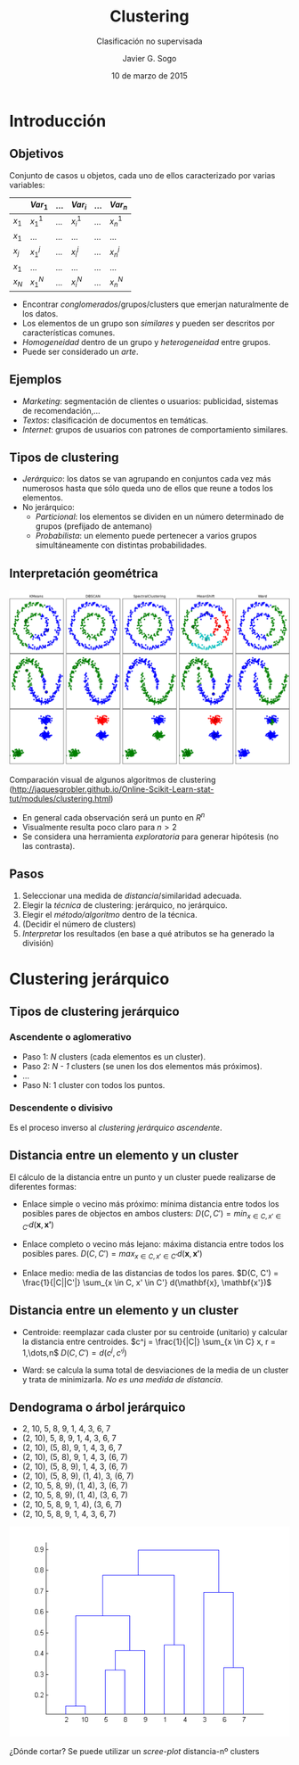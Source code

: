 ﻿---
title: Clustering
author: Javier G. Sogo
date: 10 de marzo de 2015 
subtitle: Clasificación no supervisada

---


# Introducción

## Objetivos
Conjunto de casos u objetos, cada uno de ellos caracterizado por varias variables:

|       | $Var_1$ | $\dots$ | $Var_i$ | $\dots$ | $Var_n$ |
|-------|---------|---------|---------|---------|---------|
| $x_1$ | $x_1^1$ | $\dots$ | $x_i^1$ | $\dots$ | $x_n^1$ |
| $x_1$ | $\dots$ | $\dots$ | $\dots$ | $\dots$ | $\dots$ |
| $x_j$ | $x_1^j$ | $\dots$ | $x_i^j$ | $\dots$ | $x_n^j$ |
| $x_1$ | $\dots$ | $\dots$ | $\dots$ | $\dots$ | $\dots$ |
| $x_N$ | $x_1^N$ | $\dots$ | $x_i^N$ | $\dots$ | $x_n^N$ |

 * Encontrar _conglomerados_/grupos/clusters que emerjan naturalmente de los datos.
 * Los elementos de un grupo son _similares_ y pueden ser descritos por características comunes.
 * _Homogeneidad_ dentro de un grupo y _heterogeneidad_ entre grupos.
 * Puede ser considerado un _arte_.


## Ejemplos
 * _Marketing_: segmentación de clientes o usuarios: publicidad, sistemas de recomendación,...
 * _Textos_: clasificación de documentos en temáticas.
 * _Internet_: grupos de usuarios con patrones de comportamiento similares.


## Tipos de clustering
 * _Jerárquico_: los datos se van agrupando en conjuntos cada vez más numerosos hasta que sólo queda
   uno de ellos que reune a todos los elementos.
 * No jerárquico:
   * _Particional_: los elementos se dividen en un número determinado de grupos (prefijado de antemano)
   * _Probabilista_: un elemento puede pertenecer a varios grupos simultáneamente con distintas probabilidades. 


## Interpretación geométrica

![Comp](img/plot_cluster_comparison_11.png)

Comparación visual de algunos algoritmos de clustering (http://jaquesgrobler.github.io/Online-Scikit-Learn-stat-tut/modules/clustering.html)

 * En general cada observación será un punto en $R^n$
 * Visualmente resulta poco claro para $n>2$
 * Se considera una herramienta _exploratoria_ para generar hipótesis (no las contrasta).


## Pasos

 1. Seleccionar una medida de _distancia_/similaridad adecuada.
 2. Elegir la _técnica_ de clustering: jerárquico, no jerárquico.
 3. Elegir el _método/algoritmo_ dentro de la técnica.
 4. (Decidir el número de clusters)
 5. _Interpretar_ los resultados (en base a qué atributos se ha generado la división)


# Clustering jerárquico

## Tipos de clustering jerárquico

### Ascendente o aglomerativo
 * Paso 1: _N_ clusters (cada elementos es un cluster).
 * Paso 2: _N - 1_ clusters (se unen los dos elementos más próximos).
 * $\dots$
 * Paso N: 1 cluster con todos los puntos.

### Descendente o divisivo
Es el proceso inverso al *clustering jerárquico ascendente*.


## Distancia entre un elemento y un cluster
El cálculo de la distancia entre un punto y un cluster puede realizarse de diferentes formas:

 * Enlace simple o vecino más próximo: mínima distancia entre todos los posibles pares de objectos en ambos clusters:
   $D(C, C') = min_{x \in C, x' \in C'} d(\mathbf{x},\mathbf{x'})$
  
 * Enlace completo o vecino más lejano: máxima distancia entre todos los posibles pares.
   $D(C, C') = max_{x \in C, x' \in C'} d(\mathbf{x},\mathbf{x'})$

 * Enlace medio: media de las distancias de todos los pares.
   $D(C, C') = \frac{1}{|C||C'|} \sum_{x \in C, x' \in C'} d(\mathbf{x}, \mathbf{x'})$


## Distancia entre un elemento y un cluster
 * Centroide: reemplazar cada cluster por su centroide (unitario) y calcular la distancia entre centroides.
   $c^j = \frac{1}{|C|} \sum_{x \in C} x, r = 1,\dots,n$
   $D(C, C') = d(c^j, c'^j)$

 * Ward: se calcula la suma total de desviaciones de la media de un cluster y trata de minimizarla. _No es una medida de distancia_.


## Dendograma o árbol jerárquico
 * 2, 10, 5, 8, 9, 1, 4, 3, 6, 7
 * (2, 10), 5, 8, 9, 1, 4, 3, 6, 7
 * (2, 10), (5, 8), 9, 1, 4, 3, 6, 7
 * (2, 10), (5, 8), 9, 1, 4, 3, (6, 7)
 * (2, 10), (5, 8, 9), 1, 4, 3, (6, 7)
 * (2, 10), (5, 8, 9), (1, 4), 3, (6, 7)
 * (2, 10, 5, 8, 9), (1, 4), 3, (6, 7)
 * (2, 10, 5, 8, 9), (1, 4), (3, 6, 7)
 * (2, 10, 5, 8, 9, 1, 4), (3, 6, 7)
 * (2, 10, 5, 8, 9, 1, 4, 3, 6, 7)

![Dendograma](img/dendrogram_default.png)

¿Dónde cortar? Se puede utilizar un *scree-plot* distancia-nº clusters
